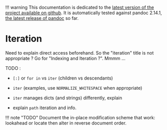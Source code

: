!!! warning
    This documentation is dedicated to the [latest version of the project
    available on github](https://github.com/boisgera/pandoc). 
    It is automatically tested against pandoc 2.14.1,
    [the latest release of pandoc](https://pandoc.org/releases.html) so far.

Iteration
================================================================================

Need to explain direct access beforehand. So the "iteration" title is not
appropriate ? Go for "Indexing and Iteration ?". Mmmm ...

TODO :

  - `[:]` or `for in` vs `iter` (children vs descendants)

  - `iter` (examples, use `NORMALIZE_WHITESPACE` when appropriate)

  - `iter` manages dicts (and strings) differently, explain

  - explain `path` iteration and info. 

!!! note "TODO"
    Document the in-place modification scheme that work: lookahead or locate
    then alter in reverse document order.